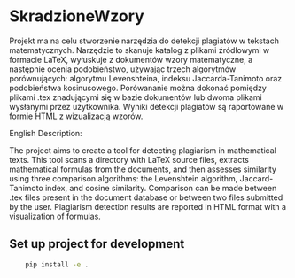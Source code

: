 # SkradzioneWzory

Projekt ma na celu stworzenie narzędzia do detekcji plagiatów w tekstach matematycznych. Narzędzie to skanuje katalog z plikami źródłowymi w formacie LaTeX, wyłuskuje z dokumentów wzory matematyczne, a następnie ocenia podobieństwo, używając trzech algorytmów porównujących: algorytmu Levenshteina, indeksu Jaccarda-Tanimoto oraz podobieństwa kosinusowego. Porówananie można dokonać pomiędzy plikami .tex znadującymi się w bazie dokumentów lub dwoma plikami wysłanymi przez użytkownika. Wyniki detekcji plagiatów są raportowane w formie HTML z wizualizacją wzorów.

English Description:

The project aims to create a tool for detecting plagiarism in mathematical texts. This tool scans a directory with LaTeX source files, extracts mathematical formulas from the documents, and then assesses similarity using three comparison algorithms: the Levenshtein algorithm, Jaccard-Tanimoto index, and cosine similarity. Comparison can be made between .tex files present in the document database or between two files submitted by the user. Plagiarism detection results are reported in HTML format with a visualization of formulas.

## Set up project for development

```bash
    pip install -e .
```
